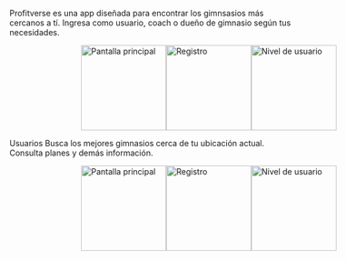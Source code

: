 Profitverse es una app diseñada para encontrar los gimnsasios más cercanos a tí. 
Ingresa como usuario, coach o dueño de gimnasio según tus necesidades.
<div style="display: flex; justify-content: space-around; margin: auto; width: 50%;">
    <img src="https://github.com/user-attachments/assets/9b7645f1-557f-4ccc-bc3b-15eb9cee93e9" alt="Pantalla principal" width="150">
    <img src="https://github.com/user-attachments/assets/312cc3e9-a810-47a0-bce1-a2ab1b73be24" alt="Registro" width="150">
    <img src="https://github.com/user-attachments/assets/b184125e-4115-4af3-9bf6-77487ed68a75" alt="Nivel de usuario" width="150">
</div>


Usuarios
Busca los mejores gimnasios cerca de tu ubicación actual. Consulta planes y demás información.

<div style="display: flex; justify-content: space-around; margin: auto; width: 50%;">
    <img src="https://github.com/user-attachments/assets/7bc340d2-64b0-49bc-ac6a-2dc959f58de3" alt="Pantalla principal" width="150">
    <img src="https://github.com/user-attachments/assets/f9634fa2-3007-4a20-86c5-a35cc66b7549" alt="Registro" width="150">
    <img src="https://github.com/user-attachments/assets/2e0f49da-224f-47c3-93cd-045ef61e5073" alt="Nivel de usuario" width="150">
</div>
